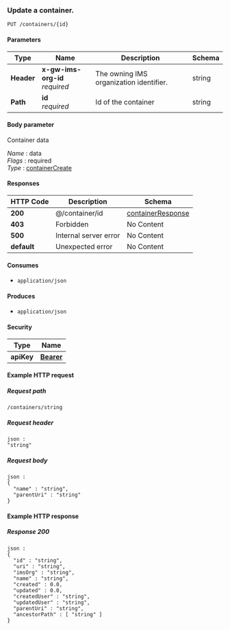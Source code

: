 
<a name="updatecontainerbyid"></a>
### Update a container.
```
PUT /containers/{id}
```


#### Parameters

|Type|Name|Description|Schema|
|---|---|---|---|
|**Header**|**x-gw-ims-org-id**  <br>*required*|The owning IMS organization identifier.|string|
|**Path**|**id**  <br>*required*|Id of the container|string|


#### Body parameter
Container data

*Name* : data  
*Flags* : required  
*Type* : [containerCreate](../definitions/containerCreate.md#containercreate)


#### Responses

|HTTP Code|Description|Schema|
|---|---|---|
|**200**|@/container/id|[containerResponse](../definitions/containerResponse.md#containerresponse)|
|**403**|Forbidden|No Content|
|**500**|Internal server error|No Content|
|**default**|Unexpected error|No Content|


#### Consumes

* `application/json`


#### Produces

* `application/json`


#### Security

|Type|Name|
|---|---|
|**apiKey**|**[Bearer](security.md#bearer)**|


#### Example HTTP request

##### Request path
```
/containers/string
```


##### Request header
```
json :
"string"
```


##### Request body
```
json :
{
  "name" : "string",
  "parentUri" : "string"
}
```


#### Example HTTP response

##### Response 200
```
json :
{
  "id" : "string",
  "uri" : "string",
  "imsOrg" : "string",
  "name" : "string",
  "created" : 0.0,
  "updated" : 0.0,
  "createdUser" : "string",
  "updatedUser" : "string",
  "parentUri" : "string",
  "ancestorPath" : [ "string" ]
}
```



